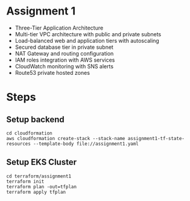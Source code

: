 # Assignment 1

- Three-Tier Application Architecture
- Multi-tier VPC architecture with public and private subnets
- Load-balanced web and application tiers with autoscaling
- Secured database tier in private subnet
- NAT Gateway and routing configuration
- IAM roles integration with AWS services
- CloudWatch monitoring with SNS alerts
- Route53 private hosted zones

# Steps

## Setup backend
```
cd cloudformation
aws cloudformation create-stack --stack-name assignment1-tf-state-resources --template-body file://assignment1.yaml
```

## Setup EKS Cluster
```
cd terraform/assignment1
terraform init
terraform plan -out=tfplan
terraform apply tfplan
```